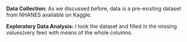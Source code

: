 **Data Collection:**
As we discussed before, data is a pre-existing dataset from NHANES available on Kaggle.

**Exploratory Data Analysis:**
I took the dataset and filled in the missing values(very few) with means of the whole columns.
